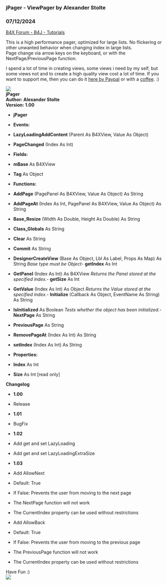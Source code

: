 ### jPager - ViewPager by Alexander Stolte
### 07/12/2024
[B4X Forum - B4J - Tutorials](https://www.b4x.com/android/forum/threads/146255/)

This is a high performance pager, optimized for large lists. No flickering or other unwanted behavior when changing index in large lists.  
Page change via arrow keys on the keyboard, or with the NextPage/PreviousPage function.  
  
I spend a lot of time in creating views, some views i need by my self, but some views not and to create a high quality view cost a lot of time. If you want to support me, then you can do it [here by Paypal](https://www.paypal.com/donate/?hosted_button_id=PBJGJWDDSM6ZG) or with a [coffee](https://www.buymeacoffee.com/astolte). :)  
  
![](https://www.b4x.com/android/forum/attachments/139449)  
**jPager  
Author: Alexander Stolte  
Version: 1.00**  

- **jPager**

- **Events:**

- **LazyLoadingAddContent** (Parent As B4XView, Value As Object)
- **PageChanged** (Index As Int)

- **Fields:**

- **mBase** As B4XView
- **Tag** As Object

- **Functions:**

- **AddPage** (PagePanel As B4XView, Value As Object) As String
- **AddPageAt** (Index As Int, PagePanel As B4XView, Value As Object) As String
- **Base\_Resize** (Width As Double, Height As Double) As String
- **Class\_Globals** As String
- **Clear** As String
- **Commit** As String
- **DesignerCreateView** (Base As Object, Lbl As Label, Props As Map) As String
*Base type must be Object*- **getIndex** As Int
- **GetPanel** (Index As Int) As B4XView
*Returns the Panel stored at the specified index.*- **getSize** As Int
- **GetValue** (Index As Int) As Object
*Returns the Value stored at the specified index.*- **Initialize** (Callback As Object, EventName As String) As String
- **IsInitialized** As Boolean
*Tests whether the object has been initialized.*- **NextPage** As String
- **PreviousPage** As String
- **RemovePageAt** (Index As Int) As String
- **setIndex** (Index As Int) As String

- **Properties:**

- **Index** As Int
- **Size** As Int [read only]

**Changelog**  

- **1.00**

- Release

- **1.01**

- BugFix

- **1.02**

- Add get and set LazyLoading
- Add get and set LazyLoadingExtraSize

- **1.03**

- Add AllowNext

- Default: True
- If False: Prevents the user from moving to the next page

- The NextPage function will not work
- The CurrentIndex property can be used without restrictions

- Add AllowBack

- Default: True
- If False: Prevents the user from moving to the previous page

- The PreviousPage function will not work
- The CurrentIndex property can be used without restrictions

Have Fun :)  
[![](https://www.b4x.com/android/forum/attachments/paypal-donate-button-png-clipart-png.79848/)](https://www.paypal.com/donate/?hosted_button_id=PBJGJWDDSM6ZG)